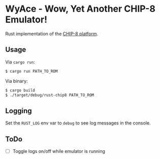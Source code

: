 # WyAce - Wow, Yet Another CHIP-8 Emulator!

Rust implementation of the [CHIP-8 platform](https://chip-8.github.io/links/).

## Usage

Via `cargo run`:

```bash
$ cargo run PATH_TO_ROM
```

Via binary:

```bash
$ cargo build
$ ./target/debug/rust-chip8 PATH_TO_ROM
```

## Logging

Set the `RUST_LOG` env var to `debug` to see log messages in the console.

## ToDo

- [ ] Toggle logs on/off while emulator is running